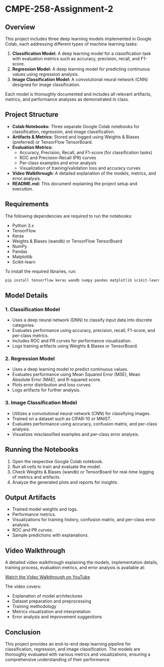 # CMPE-258-Assignment-2 
## Overview 
This project includes three deep learning models implemented in Google Colab, each addressing different types of machine learning tasks: 

1. **Classification Model:** A deep learning model for a classification task with evaluation metrics such as accuracy, precision, recall, and F1-score. 
2. **Regression Model:** A deep learning model for predicting continuous values using regression analysis. 
3. **Image Classification Model:** A convolutional neural network (CNN) designed for image classification. 

Each model is thoroughly documented and includes all relevant artifacts, metrics, and performance analyses as demonstrated in class. 

## Project Structure 
- **Colab Notebooks:** Three separate Google Colab notebooks for classification, regression, and image classification. 
- **Artifacts & Metrics:** Stored and logged using Weights & Biases (preferred) or TensorFlow TensorBoard. 
- **Evaluation Metrics:** 
  - Accuracy, Precision, Recall, and F1-score (for classification tasks) 
  - ROC and Precision-Recall (PR) curves 
  - Per-class examples and error analysis 
  - Visualization of training/validation loss and accuracy curves 
- **Video Walkthrough:** A detailed explanation of the models, metrics, and error analysis. 
- **README.md:** This document explaining the project setup and execution. 

## Requirements 
The following dependencies are required to run the notebooks: 
- Python 3.x 
- TensorFlow 
- Keras 
- Weights & Biases (wandb) or TensorFlow TensorBoard 
- NumPy 
- Pandas 
- Matplotlib 
- Scikit-learn 

To install the required libraries, run: 
```bash
pip install tensorflow keras wandb numpy pandas matplotlib scikit-learn
```

## Model Details 
### 1. Classification Model 
- Uses a deep neural network (DNN) to classify input data into discrete categories. 
- Evaluates performance using accuracy, precision, recall, F1-score, and per-class metrics. 
- Includes ROC and PR curves for performance visualization. 
- Logs training artifacts using Weights & Biases or TensorBoard. 

### 2. Regression Model 
- Uses a deep learning model to predict continuous values. 
- Evaluates performance using Mean Squared Error (MSE), Mean Absolute Error (MAE), and R-squared score. 
- Plots error distribution and loss curves. 
- Logs artifacts for further analysis. 

### 3. Image Classification Model 
- Utilizes a convolutional neural network (CNN) for classifying images. 
- Trained on a dataset such as CIFAR-10 or MNIST. 
- Evaluates performance using accuracy, confusion matrix, and per-class analysis. 
- Visualizes misclassified examples and per-class error analysis. 

## Running the Notebooks 
1. Open the respective Google Colab notebook. 
2. Run all cells to train and evaluate the model. 
3. Check Weights & Biases (wandb) or TensorBoard for real-time logging of metrics and artifacts. 
4. Analyze the generated plots and reports for insights. 

## Output Artifacts 
- Trained model weights and logs. 
- Performance metrics. 
- Visualizations for training history, confusion matrix, and per-class error analysis. 
- ROC and PR curves. 
- Sample predictions with explanations. 

## Video Walkthrough 
A detailed video walkthrough explaining the models, implementation details, training process, evaluation metrics, and error analysis is available at:

[Watch the Video Walkthrough on YouTube](https://youtu.be/pgkxT6Bwkc0)

The video covers:
- Explanation of model architectures
- Dataset preparation and preprocessing
- Training methodology
- Metrics visualization and interpretation
- Error analysis and improvement suggestions

## Conclusion 
This project provides an end-to-end deep learning pipeline for classification, regression, and image classification. The models are thoroughly evaluated with various metrics and visualizations, ensuring a comprehensive understanding of their performance.
